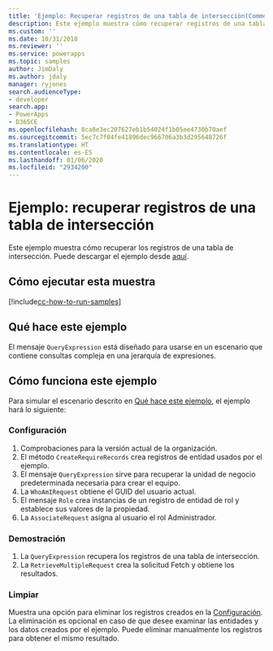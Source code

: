 ```yaml
---
title: 'Ejemplo: Recuperar registros de una tabla de intersección(Common Data Service) | Microsoft Docs'
description: Este ejemplo muestra cómo recuperar registros de una tabla de intersección.
ms.custom: ''
ms.date: 10/31/2018
ms.reviewer: ''
ms.service: powerapps
ms.topic: samples
author: JimDaly
ms.author: jdaly
manager: ryjones
search.audienceType:
- developer
search.app:
- PowerApps
- D365CE
ms.openlocfilehash: 8ca8e3ec207627eb1b54024f1b05ee4730b70aef
ms.sourcegitcommit: 5ec7c7f04fe41896dec966706a3b3d295648726f
ms.translationtype: HT
ms.contentlocale: es-ES
ms.lasthandoff: 01/06/2020
ms.locfileid: "2934200"
---
```

# <a name="sample-retrieve-records-from-an-intersect-table"></a>Ejemplo: recuperar registros de una tabla de intersección

<!-- https://docs.microsoft.com/dynamics365/customer-engagement/developer/org-service/sample-retrieve-records-intersect-table -->
Este ejemplo muestra cómo recuperar los registros de una tabla de intersección. Puede descargar el ejemplo desde [aquí](https://github.com/Microsoft/PowerApps-Samples/tree/master/cds/orgsvc/C%23/RetrieveRecordsFromIntersectTable).

## <a name="how-to-run-this-sample"></a>Cómo ejecutar esta muestra

[!include[cc-how-to-run-samples](../../includes/cc-how-to-run-samples.md)]

## <a name="what-this-sample-does"></a>Qué hace este ejemplo

El mensaje `QueryExpression` está diseñado para usarse en un escenario que contiene consultas compleja en una jerarquía de expresiones.

## <a name="how-this-sample-works"></a>Cómo funciona este ejemplo

Para simular el escenario descrito en [Qué hace este ejemplo](#what-this-sample-does), el ejemplo hará lo siguiente:

### <a name="setup"></a>Configuración

1. Comprobaciones para la versión actual de la organización. 
1. El método `CreateRequireRecords` crea registros de entidad usados por el ejemplo.
1. El mensaje `QueryExpression` sirve para recuperar la unidad de negocio predeterminada necesaria para crear el equipo.
1. La `WhoAmIRequest` obtiene el GUID del usuario actual.
1. El mensaje `Role` crea instancias de un registro de entidad de rol y establece sus valores de la propiedad.
1. La `AssociateRequest` asigna al usuario el rol Administrador. 

### <a name="demonstrate"></a>Demostración

1. La `QueryExpression` recupera los registros de una tabla de intersección.
1. La `RetrieveMultipleRequest` crea la solicitud Fetch y obtiene los resultados.

### <a name="clean-up"></a>Limpiar

Muestra una opción para eliminar los registros creados en la [Configuración](#setup). La eliminación es opcional en caso de que desee examinar las entidades y los datos creados por el ejemplo. Puede eliminar manualmente los registros para obtener el mismo resultado.

